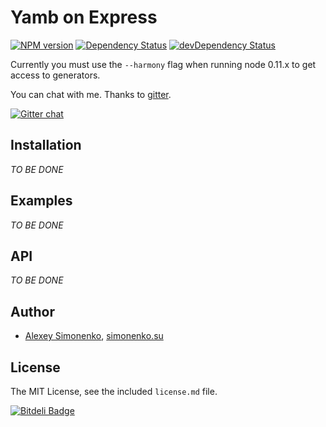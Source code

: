 # Yamb on Express

[![NPM version](https://badge.fury.io/js/yamb-express.png)](http://badge.fury.io/js/yamb-express) [![Dependency Status](https://david-dm.org/yamb/yamb-express.png)](https://david-dm.org/yamb/yamb-express) [![devDependency Status](https://david-dm.org/yamb/yamb-express/dev-status.png)](https://david-dm.org/yamb/yamb-express#info=devDependencies)

Currently you must use the `--harmony` flag when running node 0.11.x to get access to generators.

You can chat with me. Thanks to [gitter](https://gitter.im/yamb).

[![Gitter chat](https://badges.gitter.im/yamb.png)](https://gitter.im/yamb)

## Installation

_TO BE DONE_

## Examples

_TO BE DONE_

## API

_TO BE DONE_

## Author

* [Alexey Simonenko](mailto:alexey@simonenko.su), [simonenko.su](http://simonenko.su)

## License

The MIT License, see the included `license.md` file.

[![Bitdeli Badge](https://d2weczhvl823v0.cloudfront.net/yamb/yamb-express/trend.png)](https://bitdeli.com/free "Bitdeli Badge")